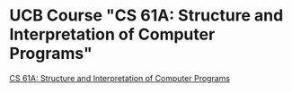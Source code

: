 # UCB Course "CS 61A: Structure and Interpretation of Computer Programs"

[CS 61A: Structure and Interpretation of Computer Programs](https://cs61a.org)
